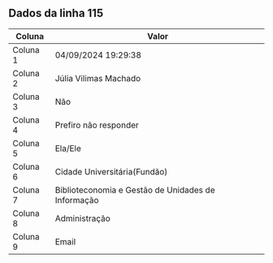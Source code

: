 ## Dados da linha 115

| Coluna | Valor |
|--------|-------|
| Coluna 1 | 04/09/2024 19:29:38 |
| Coluna 2 | Júlia Vilimas Machado |
| Coluna 3 | Não |
| Coluna 4 | Prefiro não responder |
| Coluna 5 | Ela/Ele |
| Coluna 6 | Cidade Universitária(Fundão) |
| Coluna 7 | Biblioteconomia e Gestão de Unidades de Informação |
| Coluna 8 | Administração |
| Coluna 9 | Email |

